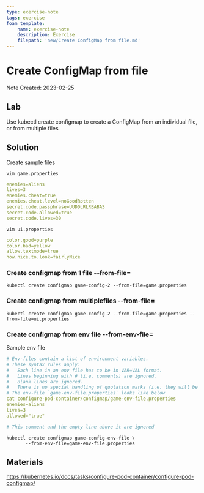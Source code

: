 ```yaml
---
type: exercise-note
tags: exercise
foam_template:
    name: exercise-note
    description: Exercise
    filepath: 'new/Create ConfigMap from file.md'
---
```

# Create ConfigMap from file
Note Created: 2023-02-25

## Lab 

Use kubectl create configmap to create a ConfigMap from an individual file, or from multiple files

## Solution

Create sample files
```console
vim game.properties
```
```yaml
enemies=aliens
lives=3
enemies.cheat=true
enemies.cheat.level=noGoodRotten
secret.code.passphrase=UUDDLRLRBABAS
secret.code.allowed=true
secret.code.lives=30
```
```console
vim ui.properties
```
```yaml
color.good=purple
color.bad=yellow
allow.textmode=true
how.nice.to.look=fairlyNice
```

### Create configmap from 1 file --from-file=<file>
```console
kubectl create configmap game-config-2 --from-file=game.properties
```

### Create configmap from multiplefiles --from-file=<file>
```console
kubectl create configmap game-config-2 --from-file=game.properties --from-file=ui.properties
```

### Create configmap from env file --from-env-file=<file>

Sample env file
```yaml
# Env-files contain a list of environment variables.
# These syntax rules apply:
#   Each line in an env file has to be in VAR=VAL format.
#   Lines beginning with # (i.e. comments) are ignored.
#   Blank lines are ignored.
#   There is no special handling of quotation marks (i.e. they will be part of the ConfigMap value)).
# The env-file `game-env-file.properties` looks like below
cat configure-pod-container/configmap/game-env-file.properties
enemies=aliens
lives=3
allowed="true"

# This comment and the empty line above it are ignored
```
```console
kubectl create configmap game-config-env-file \
       --from-env-file=game-env-file.properties
```

## Materials
https://kubernetes.io/docs/tasks/configure-pod-container/configure-pod-configmap/